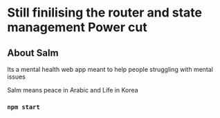 # Still finilising the router and state management Power cut



## About Salm

Its a mental health web app meant to help people struggling with mental issues

Salm means peace in Arabic and Life in Korea

### `npm start`

